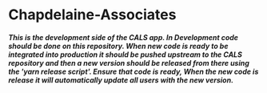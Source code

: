 # Chapdelaine-Associates

##### This is the development side of the CALS app. In Development code should be done on this repository. When new code is ready to be integrated into production it should be pushed upstream to the CALS repository and then a new version should be released from there using the 'yarn release script'. Ensure that code is ready, When the new code is release it will automatically update all users with the new version.
